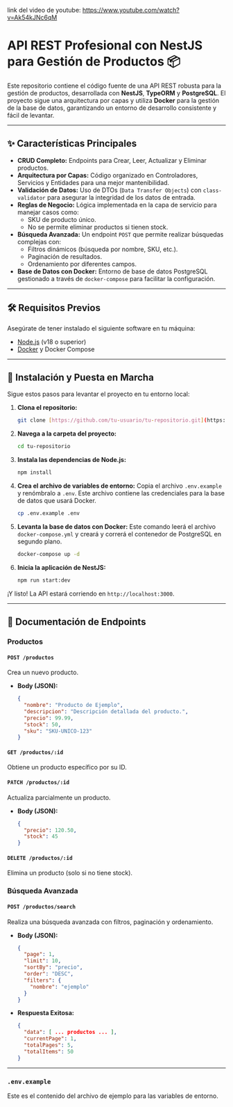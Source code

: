 
link del video de youtube:
https://www.youtube.com/watch?v=Ak54kJNc6qM


# API REST Profesional con NestJS para Gestión de Productos 📦

Este repositorio contiene el código fuente de una API REST robusta para la gestión de productos, desarrollada con **NestJS**, **TypeORM** y **PostgreSQL**. El proyecto sigue una arquitectura por capas y utiliza **Docker** para la gestión de la base de datos, garantizando un entorno de desarrollo consistente y fácil de levantar.

---
## ✨ Características Principales

* **CRUD Completo:** Endpoints para Crear, Leer, Actualizar y Eliminar productos.
* **Arquitectura por Capas:** Código organizado en Controladores, Servicios y Entidades para una mejor mantenibilidad.
* **Validación de Datos:** Uso de DTOs (`Data Transfer Objects`) con `class-validator` para asegurar la integridad de los datos de entrada.
* **Reglas de Negocio:** Lógica implementada en la capa de servicio para manejar casos como:
    * SKU de producto único.
    * No se permite eliminar productos si tienen stock.
* **Búsqueda Avanzada:** Un endpoint `POST` que permite realizar búsquedas complejas con:
    * Filtros dinámicos (búsqueda por nombre, SKU, etc.).
    * Paginación de resultados.
    * Ordenamiento por diferentes campos.
* **Base de Datos con Docker:** Entorno de base de datos PostgreSQL gestionado a través de `docker-compose` para facilitar la configuración.

---
## 🛠️ Requisitos Previos

Asegúrate de tener instalado el siguiente software en tu máquina:
* [Node.js](https://nodejs.org/) (v18 o superior)
* [Docker](https://www.docker.com/products/docker-desktop/) y Docker Compose

---
## 🚀 Instalación y Puesta en Marcha

Sigue estos pasos para levantar el proyecto en tu entorno local:

1.  **Clona el repositorio:**
    ```bash
    git clone [https://github.com/tu-usuario/tu-repositorio.git](https://github.com/tu-usuario/tu-repositorio.git)
    ```

2.  **Navega a la carpeta del proyecto:**
    ```bash
    cd tu-repositorio
    ```

3.  **Instala las dependencias de Node.js:**
    ```bash
    npm install
    ```

4.  **Crea el archivo de variables de entorno:**
    Copia el archivo `.env.example` y renómbralo a `.env`. Este archivo contiene las credenciales para la base de datos que usará Docker.
    ```bash
    cp .env.example .env
    ```

5.  **Levanta la base de datos con Docker:**
    Este comando leerá el archivo `docker-compose.yml` y creará y correrá el contenedor de PostgreSQL en segundo plano.
    ```bash
    docker-compose up -d
    ```

6.  **Inicia la aplicación de NestJS:**
    ```bash
    npm run start:dev
    ```

¡Y listo! La API estará corriendo en `http://localhost:3000`.

---
## 🔌 Documentación de Endpoints

### Productos

#### `POST /productos`
Crea un nuevo producto.
* **Body (JSON):**
    ```json
    {
      "nombre": "Producto de Ejemplo",
      "descripcion": "Descripción detallada del producto.",
      "precio": 99.99,
      "stock": 50,
      "sku": "SKU-UNICO-123"
    }
    ```

#### `GET /productos/:id`
Obtiene un producto específico por su ID.

#### `PATCH /productos/:id`
Actualiza parcialmente un producto.
* **Body (JSON):**
    ```json
    {
      "precio": 120.50,
      "stock": 45
    }
    ```

#### `DELETE /productos/:id`
Elimina un producto (solo si no tiene stock).

### Búsqueda Avanzada

#### `POST /productos/search`
Realiza una búsqueda avanzada con filtros, paginación y ordenamiento.
* **Body (JSON):**
    ```json
    {
      "page": 1,
      "limit": 10,
      "sortBy": "precio",
      "order": "DESC",
      "filters": {
        "nombre": "ejemplo"
      }
    }
    ```
* **Respuesta Exitosa:**
    ```json
    {
      "data": [ ... productos ... ],
      "currentPage": 1,
      "totalPages": 5,
      "totalItems": 50
    }
    ```

---
### `.env.example`
Este es el contenido del archivo de ejemplo para las variables de entorno.